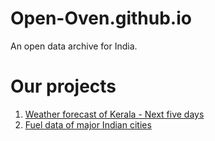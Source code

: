 # Open-Oven.github.io
An open data archive for India.

# Our projects

1. [Weather forecast of Kerala -  Next five days](https://open-oven.github.io/kerala-weather-collector/)
2. [Fuel data of major Indian cities](https://github.com/Open-Oven/India-Fuel-Price-Updater)
